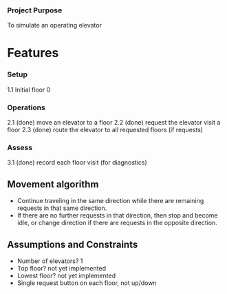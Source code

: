 ### Project Purpose

To simulate an operating elevator

# Features

### Setup

1.1 Initial floor 0

### Operations

2.1 (done) move an elevator to a floor
2.2 (done) request the elevator visit a floor
2.3 (done) route the elevator to all requested floors (if requests)

### Assess

3.1 (done) record each floor visit (for diagnostics)

## Movement algorithm

* Continue traveling in the same direction while there are remaining requests in that same direction.
* If there are no further requests in that direction, then stop and become idle, or change direction if there are requests in the opposite direction.

## Assumptions and Constraints

* Number of elevators? 1
* Top floor? not yet implemented
* Lowest floor? not yet implemented
* Single request button on each floor, not up/down